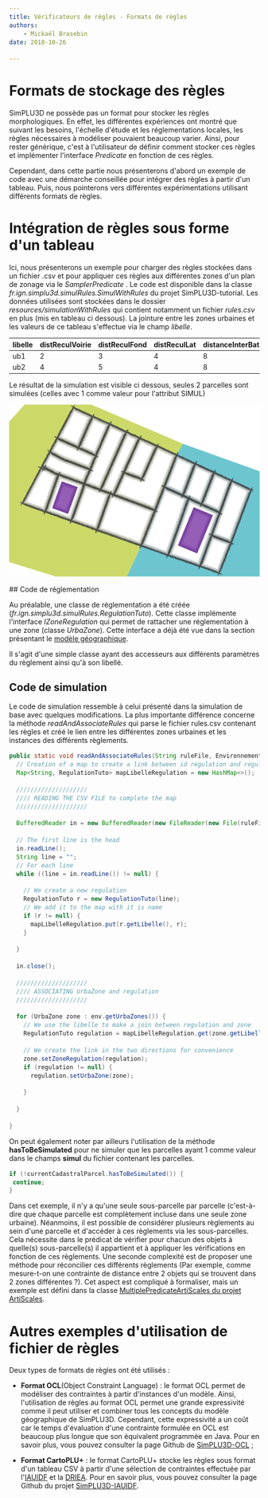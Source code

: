 ```yaml
---
title: Vérificateurs de règles - Formats de règles
authors:
    - Mickaël Brasebin
date: 2018-10-26

---
```


# Formats de stockage des règles

SimPLU3D ne possède pas un format pour stocker les règles morphologiques. En effet, les différentes expériences ont montré que suivant les besoins, l'échelle d'étude et les réglementations locales, les règles nécessaires à modéliser pouvaient beaucoup varier. Ainsi, pour rester générique, c'est à l'utilisateur de définir comment stocker ces règles et implémenter l'interface *Predicate* en fonction de ces règles.

Cependant, dans cette partie nous présenterons d'abord un exemple de code avec une démarche conseillée pour intégrer des règles à partir d'un tableau. Puis, nous pointerons vers différentes expérimentations utilisant différents formats de règles.

# Intégration de règles sous forme d'un tableau

Ici, nous présenterons un exemple pour charger des règles stockées dans un fichier .csv et pour appliquer ces règles aux différentes zones d'un plan de zonage via le *SamplerPredicate* . Le code est disponible dans la classe *fr.ign.simplu3d.simulRules.SimulWithRules* du projet SimPLU3D-tutorial. Les données utilisées sont stockées dans le dossier *resources/simulationWithRules* qui contient notamment un fichier *rules.csv* en plus (mis en tableau ci dessous). La jointure entre les zones urbaines et les valeurs de ce tableau s'effectue via le champ *libelle*.


| libelle | distReculVoirie | distReculFond | distReculLat | distanceInterBati | maximalCES |
|:--------|:----------------|:--------------|:-------------|:------------------|:-----------|
| ub1     | 2               | 3             | 4            | 8                 | 0.5        |
| ub2     | 4               | 5             | 4            | 8                 | 1          |

Le résultat de la simulation est visible ci dessous, seules 2 parcelles sont simulées (celles avec 1 comme valeur pour l'attribut SIMUL)

![Résultat de la simulation](./img/resultSimulation.png)


## Code de réglementation

Au préalable, une classe de réglementation a été créée (*fr.ign.simplu3d.simulRules.RegulationTuto*). Cette classe implémente l'interface *IZoneRegulation* qui permet de rattacher une réglementation à une zone (classe *UrbaZone*). Cette interface a déjà été vue dans la section présentant le [modèle géographique](../envgeo/modelgeo.md).

Il s'agit d'une simple classe ayant des accesseurs aux différents paramètres du règlement ainsi qu'à son libellé.

## Code de simulation

Le code de simulation ressemble à celui présenté dans la simulation de base avec quelques modifications. La plus importante différence concerne la méthode *readAndAssociateRules* qui parse le fichier rules.csv contenant les règles et créé le lien entre les différentes zones urbaines et les instances des différents règlements.

```JAVA
public static void readAndAssociateRules(String ruleFile, Environnement env) throws Exception {
  // Creation of a map to create a link between id regulation and regulation
  Map<String, RegulationTuto> mapLibelleRegulation = new HashMap<>();

  ////////////////////
  //// READING THE CSV FILE to complete the map
  ////////////////////

  BufferedReader in = new BufferedReader(new FileReader(new File(ruleFile)));

  // The first line is the head
  in.readLine();
  String line = "";
  // For each line
  while ((line = in.readLine()) != null) {

    // We create a new regulation
    RegulationTuto r = new RegulationTuto(line);
    // We add it to the map with it is name
    if (r != null) {
      mapLibelleRegulation.put(r.getLibelle(), r);
    }

  }

  in.close();

  ////////////////////
  //// ASSOCIATING UrbaZone and regulation
  ////////////////////

  for (UrbaZone zone : env.getUrbaZones()) {
    // We use the libelle to make a join between regulation and zone
    RegulationTuto regulation = mapLibelleRegulation.get(zone.getLibelle());

    // We create the link in the two directions for convenience
    zone.setZoneRegulation(regulation);
    if (regulation != null) {
      regulation.setUrbaZone(zone);

    }

  }

}
```


On peut également noter par ailleurs l'utilisation de la méthode **hasToBeSimulated** pour ne simuler que les parcelles ayant 1 comme valeur dans le champs **simul** du fichier contenant les parcelles.

```JAVA
if (!currentCadastralParcel.hasToBeSimulated()) {
 continue;
}
```

Dans cet exemple, il n'y a qu'une seule sous-parcelle par parcelle (c'est-à-dire que chaque parcelle est complètement incluse dans une seule zone urbaine). Néanmoins, il est possible de considérer plusieurs règlements au sein d'une parcelle et d'accéder à ces règlements via les sous-parcelles. Cela nécessite dans le prédicat de vérifier pour chacun des objets à quelle(s) sous-parcelle(s) il appartient et à appliquer les vérifications en fonction de ces règlements. Une seconde complexité est de proposer une méthode pour réconcilier ces différents règlements (Par exemple, comme mesure-t-on une contrainte de distance entre 2 objets qui se trouvent dans 2 zones différentes ?). Cet aspect est compliqué à formaliser, mais un exemple est défini dans la classe [MultiplePredicateArtiScales du projet ArtiScales](https://github.com/ArtiScales/ArtiScales/blob/master/src/main/java/fr/ign/cogit/rules/predicate/MultiplePredicateArtiScales.java).

# Autres exemples d'utilisation de fichier de règles

Deux types de formats de règles ont été utilisés :

- **Format OCL**(Object Constraint Language) : le format OCL permet de modéliser des contraintes à partir d'instances d'un modèle. Ainsi, l'utilisation de règles au format OCL permet une grande expressivité comme il peut utiliser et combiner tous les concepts du modèle géographique de SimPLU3D. Cependant, cette expressivité a un coût car le temps d'évaluation d'une contrainte formulée en OCL est beaucoup plus longue que son équivalent programmée en Java. Pour en savoir plus, vous pouvez consulter la page Github de [SimPLU3D-OCL](https://github.com/SimPLU3D/simplu3D-ocl/blob/master/README.md) ;


- **Format CartoPLU+** : le format CartoPLU+ stocke les règles sous format d'un tableau CSV à partir d'une sélection de contraintes effectuée par l'[IAUIDF](https://www.iau-idf.fr/) et la [DRIEA](http://www.driea.ile-de-france.developpement-durable.gouv.fr/). Pour en savoir plus, vous pouvez consulter la page Github du projet [SimPLU3D-IAUIDF](https://github.com/SimPLU3D/simplu3D-iauidf).
